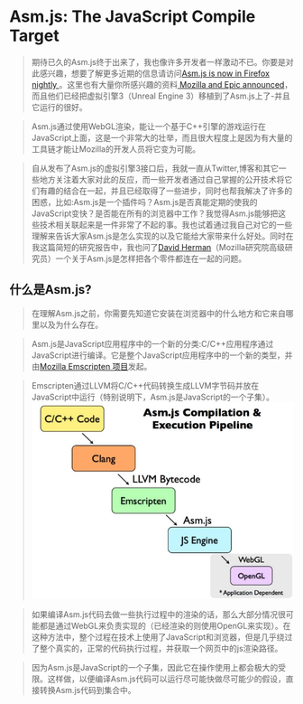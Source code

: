 Asm.js: The JavaScript Compile Target
==========================
>期待已久的Asm.js终于出来了，我也像许多开发者一样激动不已。你要是对此感兴趣，想要了解更多近期的信息请访问[Asm.js is now in Firefox nightly ](https://blog.mozilla.org/luke/2013/03/21/asm-js-in-firefox-nightly/)。这里也有大量你所感兴趣的资料[ Mozilla and Epic announced](https://blog.mozilla.org/blog/2013/03/27/mozilla-is-unlocking-the-power-of-the-web-as-a-platform-for-gaming/)，而且他们已经把虚拟引擎3（Unreal Engine 3）移植到了Asm.js上了-并且它运行的很好。

>Asm.js通过使用WebGL渲染，能让一个基于C++引擎的游戏运行在JavaScript上面，这是一个非常大的壮举，而且很大程度上是因为有大量的工具链才能让Mozilla的开发人员将它变为可能。

>自从发布了Asm.js的虚拟引擎3接口后，我就一直从Twitter,博客和其它一些地方关注着大家对此的反应，而一些开发者通过自己掌握的公开技术将它们有趣的结合在一起，并且已经取得了一些进步，同时也帮我解决了许多的困惑，比如:Asm.js是一个插件吗？Asm.js是否真能定期的使我的JavaScript变快？是否能在所有的浏览器中工作？我觉得Asm.js能够把这些技术相关联起来是一件非常了不起的事。我也试着通过我自己对它的一些理解来告诉大家Asm.js是怎么实现的以及它能给大家带来什么好处。同时在我这篇简短的研究报告中，我也问了[David Herman](http://calculist.org/)（Mozilla研究院高级研究员）一个关于Asm.js是怎样把各个零件都连在一起的问题。

什么是Asm.js?
-------------------
>在理解Asm.js之前，你需要先知道它安装在浏览器中的什么地方和它来自哪里以及为什么存在。

>Asm.js是JavaScript应用程序中的一个新的分类:C/C++应用程序通过JavaScript进行编译。它是整个JavaScript应用程序中的一个新的类型，并由[Mozilla Emscripten 项目](https://github.com/kripken/emscripten)发起。

>Emscripten通过LLVM将C/C++代码转换生成LLVM字节码并放在JavaScript中运行（特别说明下，Asm.js是JavaScript的一个子集）。
![Asm.js Compilation & Execution Pipeline](./1yoy1Fal.png)

>如果编译Asm.js代码去做一些执行过程中的渲染的话，那么大部分情况很可能都是通过WebGL来负责实现的（已经渲染的则使用OpenGL来实现）。在这种方法中，整个过程在技术上使用了JavaScript和浏览器，但是几乎绕过了整个真实的，正常的代码执行过程，并获取一个网页中的js渲染路径。

>因为Asm.js是JavaScript的一个子集，因此它在操作使用上都会极大的受限。这样做，以便编译Asm.js代码可以运行尽可能快做尽可能少的假设，直接转换Asm.js代码到集合中。